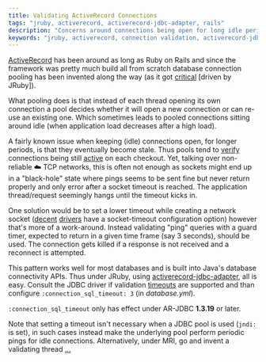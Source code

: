 ```yaml
---
title: Validating ActiveRecord Connections
tags: "jruby, activerecord, activerecord-jdbc-adapter, rails"
description: "Concerns around connections being open for long idle periods in ActiveRecord and Rails"
keywords: "jruby, activerecord, connection validation, activerecord-jdbc-adapter, rails, jdbc, activerecord-bogacs"
---
```


[ActiveRecord][1] has been around as long as Ruby on Rails and since the framework
was pretty much build all from scratch database connection pooling has been invented
along the way (as it got [critical][2] [driven by <span class="redish">JRuby</span>]).

<!--
Pooling is necessary as opening new connections is not cheapest but also since it
allows control of the database resource utilization. -->

What pooling does is that instead of each thread opening its own connection a pool
decides whether it will open a new connection or can re-use an existing one.
Which sometimes leads to pooled connections sitting around idle (when application
load decreases after a high load).

A fairly known issue when keeping (idle) connections open, for longer periods, is that they
eventually become stale.
Thus pools tend to [verify][3] connections being still [active][4] on each checkout.
Yet, talking over <span title="in terms of being controlled by a client or provider">non-reliable</span>
<span title="cloudy">:cloud:</span> TCP networks, this is often not enough as
sockets might end up in a "black-hole" state where pings seems to be sent
fine but never return properly and only error after a
<span title="usually 900 seconds/15 minutes">socket timeout is reached<span>.
The application thread/request seemingly hangs until the timeout kicks in.

One solution would be to set a lower timeout while creating a network socket ([decent][5]
[drivers][6] have a socket-timeout configuration option) however that's more of a work-around.
Instead validating "ping" queries with a guard timer, expected to return in a given
time frame (say 3 seconds), should be used. The connection gets killed if a response
is not received and a reconnect is attempted.

This pattern works well for most databases and is built into
<span title="JDBC">Java's database connectivity<span> APIs.
Thus under JRuby, using [activerecord-jdbc-adapter][9], all is easy.
Consult the JDBC driver if validation [timeouts][7] are supported and than configure
`:connection_sql_timeout: 3` (in *database.yml*).

<div class="message">
  <code>:connection_sql_timeout</code> only has effect under AR-JDBC <b>1.3.19</b> or later.
</div>

Note that setting a timeout isn't necessary when a JDBC pool is used (`jndi: ` is set),
in such cases instead make the underlying pool perform periodic pings for idle connections.
Alternatively, under MRI, go and invent a validating thread [...][8]

[1]: http://guides.rubyonrails.org/active_record_basics.html
[2]: http://guides.rubyonrails.org/2_2_release_notes.html
[3]: https://github.com/rails/rails/blob/v4.2.5/activerecord/lib/active_record/connection_adapters/abstract/connection_pool.rb#L456
[4]: https://github.com/rails/rails/blob/v4.2.5/activerecord/lib/active_record/connection_adapters/abstract_adapter.rb#L328
[5]: https://dev.mysql.com/doc/connector-j/5.1/en/connector-j-reference-configuration-properties.html
[6]: https://jdbc.postgresql.org/documentation/92/connect.html
[7]: http://docs.oracle.com/javase/7/docs/api/java/sql/Connection.html#isValid(int)
[8]: https://github.com/kares/activerecord-bogacs/commit/4924e0c32c4361b15153973e6a72495630aa0e06
[9]: https://github.com/jruby/activerecord-jdbc-adapter
